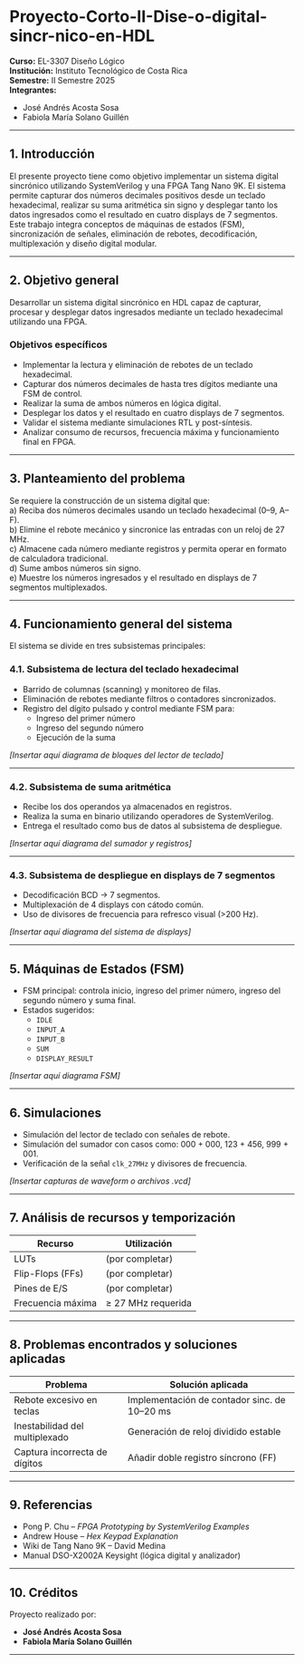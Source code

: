 # Proyecto-Corto-II-Dise-o-digital-sincr-nico-en-HDL
**Curso:** EL-3307 Diseño Lógico  
**Institución:** Instituto Tecnológico de Costa Rica  
**Semestre:** II Semestre 2025  
**Integrantes:**  
- José Andrés Acosta Sosa  
- Fabiola María Solano Guillén

---

## 1. Introducción

El presente proyecto tiene como objetivo implementar un sistema digital sincrónico utilizando SystemVerilog y una FPGA Tang Nano 9K. El sistema permite capturar dos números decimales positivos desde un teclado hexadecimal, realizar su suma aritmética sin signo y desplegar tanto los datos ingresados como el resultado en cuatro displays de 7 segmentos.  
Este trabajo integra conceptos de máquinas de estados (FSM), sincronización de señales, eliminación de rebotes, decodificación, multiplexación y diseño digital modular.

---

## 2. Objetivo general

Desarrollar un sistema digital sincrónico en HDL capaz de capturar, procesar y desplegar datos ingresados mediante un teclado hexadecimal utilizando una FPGA.

### Objetivos específicos

- Implementar la lectura y eliminación de rebotes de un teclado hexadecimal.  
- Capturar dos números decimales de hasta tres dígitos mediante una FSM de control.  
- Realizar la suma de ambos números en lógica digital.  
- Desplegar los datos y el resultado en cuatro displays de 7 segmentos.  
- Validar el sistema mediante simulaciones RTL y post-síntesis.  
- Analizar consumo de recursos, frecuencia máxima y funcionamiento final en FPGA.

---

## 3. Planteamiento del problema

Se requiere la construcción de un sistema digital que:  
a) Reciba dos números decimales usando un teclado hexadecimal (0–9, A–F).  
b) Elimine el rebote mecánico y sincronice las entradas con un reloj de 27 MHz.  
c) Almacene cada número mediante registros y permita operar en formato de calculadora tradicional.  
d) Sume ambos números sin signo.  
e) Muestre los números ingresados y el resultado en displays de 7 segmentos multiplexados.

---

## 4. Funcionamiento general del sistema

El sistema se divide en tres subsistemas principales:

### 4.1. Subsistema de lectura del teclado hexadecimal
- Barrido de columnas (scanning) y monitoreo de filas.  
- Eliminación de rebotes mediante filtros o contadores sincronizados.  
- Registro del dígito pulsado y control mediante FSM para:  
  - Ingreso del primer número  
  - Ingreso del segundo número  
  - Ejecución de la suma

*[Insertar aquí diagrama de bloques del lector de teclado]*

---

### 4.2. Subsistema de suma aritmética
- Recibe los dos operandos ya almacenados en registros.  
- Realiza la suma en binario utilizando operadores de SystemVerilog.  
- Entrega el resultado como bus de datos al subsistema de despliegue.

*[Insertar aquí diagrama del sumador y registros]*

---

### 4.3. Subsistema de despliegue en displays de 7 segmentos
- Decodificación BCD → 7 segmentos.  
- Multiplexación de 4 displays con cátodo común.  
- Uso de divisores de frecuencia para refresco visual (>200 Hz).

*[Insertar aquí diagrama del sistema de displays]*

---

## 5. Máquinas de Estados (FSM)

- FSM principal: controla inicio, ingreso del primer número, ingreso del segundo número y suma final.  
- Estados sugeridos:
  - `IDLE`  
  - `INPUT_A`  
  - `INPUT_B`  
  - `SUM`  
  - `DISPLAY_RESULT`

*[Insertar aquí diagrama FSM]*

---

## 6. Simulaciones

- Simulación del lector de teclado con señales de rebote.  
- Simulación del sumador con casos como: 000 + 000, 123 + 456, 999 + 001.  
- Verificación de la señal `clk_27MHz` y divisores de frecuencia.

*[Insertar capturas de waveform o archivos .vcd]*

---

## 7. Análisis de recursos y temporización

| Recurso            | Utilización |
|--------------------|-------------|
| LUTs               | (por completar) |
| Flip-Flops (FFs)   | (por completar) |
| Pines de E/S       | (por completar) |
| Frecuencia máxima  | ≥ 27 MHz requerida |

---

## 8. Problemas encontrados y soluciones aplicadas

| Problema | Solución aplicada |
|----------|--------------------|
| Rebote excesivo en teclas | Implementación de contador sinc. de 10–20 ms |
| Inestabilidad del multiplexado | Generación de reloj dividido estable |
| Captura incorrecta de dígitos | Añadir doble registro síncrono (FF) |

---

## 9. Referencias

- Pong P. Chu – *FPGA Prototyping by SystemVerilog Examples*  
- Andrew House – *Hex Keypad Explanation*  
- Wiki de Tang Nano 9K – David Medina  
- Manual DSO-X2002A Keysight (lógica digital y analizador)

---

## 10. Créditos

Proyecto realizado por:  
- **José Andrés Acosta Sosa**  
- **Fabiola María Solano Guillén**

---
